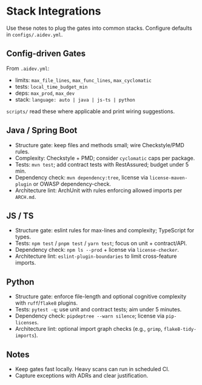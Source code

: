 # Stack Integrations

Use these notes to plug the gates into common stacks. Configure defaults in `configs/.aidev.yml`.

## Config-driven Gates

From `.aidev.yml`:

- limits: `max_file_lines`, `max_func_lines`, `max_cyclomatic`
- tests: `local_time_budget_min`
- deps: `max_prod`, `max_dev`
- stack: `language: auto | java | js-ts | python`

`scripts/` read these where applicable and print wiring suggestions.

## Java / Spring Boot

- Structure gate: keep files and methods small; wire Checkstyle/PMD rules.
- Complexity: Checkstyle + PMD; consider `cyclomatic` caps per package.
- Tests: `mvn test`; add contract tests with RestAssured; budget under 5 min.
- Dependency check: `mvn dependency:tree`, license via `license-maven-plugin` or OWASP dependency-check.
- Architecture lint: ArchUnit with rules enforcing allowed imports per `ARCH.md`.

## JS / TS

- Structure gate: eslint rules for max-lines and complexity; TypeScript for types.
- Tests: `npm test` / `pnpm test` / `yarn test`; focus on unit + contract/API.
- Dependency check: `npm ls --prod` + license via `license-checker`.
- Architecture lint: `eslint-plugin-boundaries` to limit cross-feature imports.

## Python

- Structure gate: enforce file-length and optional cognitive complexity with `ruff`/`flake8` plugins.
- Tests: `pytest -q`; use unit and contract tests; aim under 5 minutes.
- Dependency check: `pipdeptree --warn silence`; license via `pip-licenses`.
- Architecture lint: optional import graph checks (e.g., `grimp`, `flake8-tidy-imports`).

## Notes

- Keep gates fast locally. Heavy scans can run in scheduled CI.
- Capture exceptions with ADRs and clear justification.
